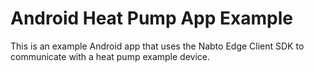 # Android Heat Pump App Example
This is an example Android app that uses the Nabto Edge Client SDK to communicate with a heat pump example device.

